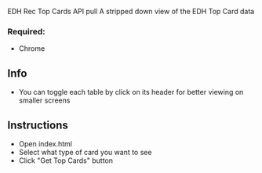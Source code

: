 EDH Rec Top Cards API pull
A stripped down view of the EDH Top Card data

### Required:
* Chrome

## Info
* You can toggle each table by click on its header for better viewing on smaller screens

## Instructions
* Open index.html
* Select what type of card you want to see
* Click "Get Top Cards" button
 